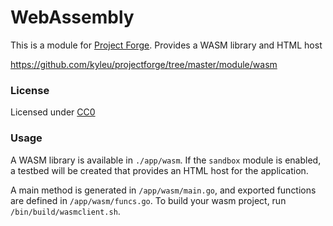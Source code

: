 <!--- Content managed by Project Forge, see [projectforge.md] for details. -->
# WebAssembly

This is a module for [Project Forge](https://projectforge.dev). Provides a WASM library and HTML host

https://github.com/kyleu/projectforge/tree/master/module/wasm

### License

Licensed under [CC0](https://creativecommons.org/publicdomain/zero/1.0)

### Usage

A WASM library is available in `./app/wasm`. If the `sandbox` module is enabled, a testbed will be created that provides an HTML host for the application.

A main method is generated in `/app/wasm/main.go`, and exported functions are defined in `/app/wasm/funcs.go`.
To build your wasm project, run `/bin/build/wasmclient.sh`.
